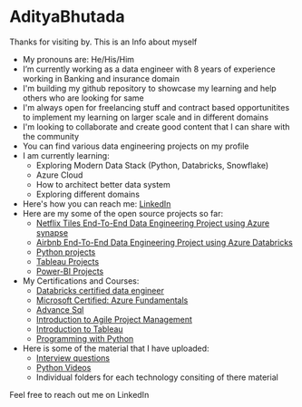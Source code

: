 # AdityaBhutada
Thanks for visiting by. This is an Info about myself

- My pronouns are: He/His/Him
- I’m currently working as a data engineer with 8 years of experience working in Banking and insurance domain
- I'm building my github repository to showcase my learning and help others who are looking for same
- I'm always open for freelancing stuff and contract based opportunitites to implement my learning on larger scale and in different domains
- I'm looking to collaborate and create good content that I can share with the community
- You can find various data engineering projects on my profile
- I am currently learning:
	- Exploring Modern Data Stack (Python, Databricks, Snowflake)
	- Azure Cloud
	- How to architect better data system
 	- Exploring different domains
- Here's how you can reach me: [LinkedIn](www.linkedin.com/in/aditya-bhutada94)
- Here are my some of the open source projects so far:
	- [Netflix Tiles End-To-End Data Engineering Project using Azure synapse](https://github.com/adityaa2b/Data-Engineer-learning-guide/tree/main/Hands-on%20projects/Netflix_titles)
 	- [Airbnb End-To-End Data Engineering Project using Azure Databricks](https://github.com/adityaa2b/Data-Engineer-learning-guide/tree/main/Hands-on%20projects/Airbnb)
 	- [Python projects](https://github.com/adityaa2b/Data-Engineer-learning-guide/tree/main/Hands-on%20projects/Python)
  	- [Tableau Projects](https://github.com/adityaa2b/Data-Engineer-learning-guide/tree/main/Hands-on%20projects/Tableau)
  	- [Power-BI Projects](https://github.com/adityaa2b/Data-Engineer-learning-guide/tree/main/Hands-on%20projects/Power-BI)
- My Certifications and Courses:
	- [Databricks certified data engineer](https://credentials.databricks.com/acf2a8ce-6137-473b-8a22-b0f4523dd72c#acc.i39lY4ay)
 	- [Microsoft Certified: Azure Fundamentals](https://www.credly.com/badges/98f8e18b-30f0-4196-955d-187abca952c9)
  	- [Advance Sql](https://upgrad.certificate.givemycertificate.com/c/abe9f95f-0d96-4988-9a5c-d8e136013957)
  	- [Introduction to Agile Project Management](https://udemy-certificate.s3.amazonaws.com/pdf/UC-8814c079-6f41-486f-b7ca-0c643260f7e2.pdf)
  	- [Introduction to Tableau](https://upgrad.certificate.givemycertificate.com/c/ecafb129-48d6-4ef8-91b7-41d8550d5327)
  	- [Programming with Python](https://upgrad.certificate.givemycertificate.com/c/9e37581f-90d9-40d7-98b6-c4c8255197b7)
- Here is some of the material that I have uploaded:
  	- [Interview questions](https://github.com/adityaa2b/Data-Engineer-learning-guide/tree/main/Interview%20Questions)
  	- [Python Videos](https://github.com/adityaa2b/Data-Engineer-learning-guide/tree/main/Python/Video)
  	- Individual folders for each technology consiting of there material

Feel free to reach out me on LinkedIn
